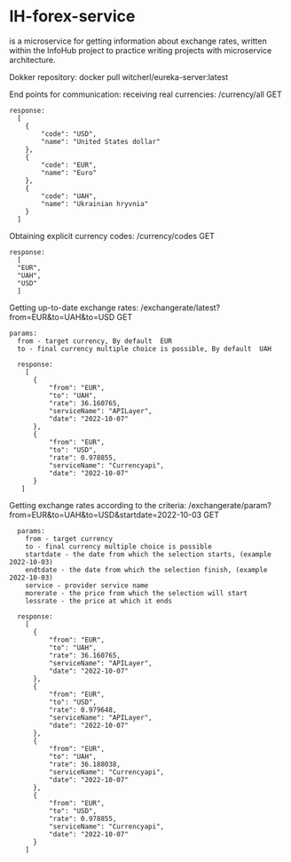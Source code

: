# IH-forex-service
is a microservice for getting information about exchange rates, written within the InfoHub project to practice writing projects with microservice architecture.

Dokker repository: docker pull witcherl/eureka-server:latest 

End points for communication:
  receiving real currencies:
    /currency/all         GET
    
    response:
      [
        {
            "code": "USD",
            "name": "United States dollar"
        },
        {
            "code": "EUR",
            "name": "Euro"
        },
        {
            "code": "UAH",
            "name": "Ukrainian hryvnia"
        }
      ]
      
  Obtaining explicit currency codes:
    /currency/codes       GET
    
    response:
      [
      "EUR",
      "UAH",
      "USD"
      ]
      
  Getting up-to-date exchange rates:
    /exchangerate/latest?from=EUR&to=UAH&to=USD    GET
    
    params: 
      from - target currency, By default  EUR
      to - final currency multiple choice is possible, By default  UAH
      
      response:
        [
          {
              "from": "EUR",
              "to": "UAH",
              "rate": 36.160765,
              "serviceName": "APILayer",
              "date": "2022-10-07"
          },
          {
              "from": "EUR",
              "to": "USD",
              "rate": 0.978855,
              "serviceName": "Currencyapi",
              "date": "2022-10-07"
          }
       ]
       
  Getting exchange rates according to the criteria:
      /exchangerate/param?from=EUR&to=UAH&to=USD&startdate=2022-10-03     GET
      
      params: 
        from - target currency
        to - final currency multiple choice is possible
        startdate - the date from which the selection starts, (example 2022-10-03)
        endtdate - the date from which the selection finish, (example 2022-10-03)
        service - provider service name 
        morerate - the price from which the selection will start
        lessrate - the price at which it ends
        
      response:
        [
          {
              "from": "EUR",
              "to": "UAH",
              "rate": 36.160765,
              "serviceName": "APILayer",
              "date": "2022-10-07"
          },
          {
              "from": "EUR",
              "to": "USD",
              "rate": 0.979648,
              "serviceName": "APILayer",
              "date": "2022-10-07"
          },
          {
              "from": "EUR",
              "to": "UAH",
              "rate": 36.188038,
              "serviceName": "Currencyapi",
              "date": "2022-10-07"
          },
          {
              "from": "EUR",
              "to": "USD",
              "rate": 0.978855,
              "serviceName": "Currencyapi",
              "date": "2022-10-07"
          }
        ]
